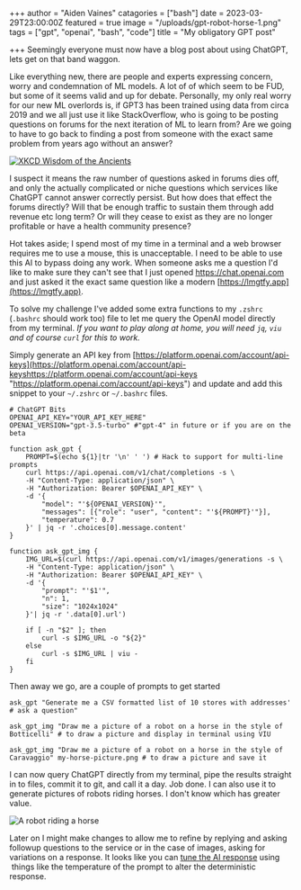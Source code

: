 +++
author = "Aiden Vaines"
catagories = ["bash"]
date = 2023-03-29T23:00:00Z
featured = true
image = "/uploads/gpt-robot-horse-1.png"
tags = ["gpt", "openai", "bash", "code"]
title = "My obligatory GPT post"

+++
Seemingly everyone must now have a blog post about using ChatGPT, lets get on that band waggon.

Like everything new, there are people and experts expressing concern, worry and condemnation of ML models. A lot of of which seem to be FUD, but some of it seems valid and up for debate. Personally, my only real worry for our new ML overlords is, if GPT3 has been trained using data from circa 2019 and we all just use it like StackOverflow, who is going to be posting questions on forums for the next iteration of ML to learn from? Are we going to have to go back to finding a post from someone with the exact same problem from years ago without an answer?

[![XKCD Wisdom of the Ancients](https://imgs.xkcd.com/comics/wisdom_of_the_ancients.png)](https://xkcd.com/979/)

I suspect it means the raw number of questions asked in forums dies off, and only the actually complicated or niche questions which services like ChatGPT cannot answer correctly persist. But how does that effect the forums directly? Will that be enough traffic to sustain them through add revenue etc long term? Or will they cease to exist as they are no longer profitable or have a health community presence?

Hot takes aside; I spend most of my time in a terminal and a web browser requires me to use a mouse, this is unacceptable. I need to be able to use this AI to bypass doing any work. When someone asks me a question I'd like to make sure they can't see that I just opened https://chat.openai.com and just asked it the exact same question like a modern [https://lmgtfy.app](https://lmgtfy.app).

To solve my challenge I've added some extra functions to my `.zshrc` (`.bashrc` should work too) file to let me query the OpenAI model directly from my terminal. _If you want to play along at home, you will need `jq`, `viu` and of course `curl` for this to work._

Simply generate an API key from [https://platform.openai.com/account/api-keys](https://platform.openai.com/account/api-keyshttps://platform.openai.com/account/api-keys "https://platform.openai.com/account/api-keys") and update and add this snippet to your `~/.zshrc` or `~/.bashrc` files.

    # ChatGPT Bits
    OPENAI_API_KEY="YOUR_API_KEY_HERE"
    OPENAI_VERSION="gpt-3.5-turbo" #"gpt-4" in future or if you are on the beta

    function ask_gpt {
        PROMPT=$(echo ${1}|tr '\n' ' ') # Hack to support for multi-line prompts
        curl https://api.openai.com/v1/chat/completions -s \
        -H "Content-Type: application/json" \
        -H "Authorization: Bearer $OPENAI_API_KEY" \
        -d '{
            "model": "'${OPENAI_VERSION}'",
            "messages": [{"role": "user", "content": "'${PROMPT}'"}],
            "temperature": 0.7
        }' | jq -r '.choices[0].message.content'
    }

    function ask_gpt_img {
        IMG_URL=$(curl https://api.openai.com/v1/images/generations -s \
        -H "Content-Type: application/json" \
        -H "Authorization: Bearer $OPENAI_API_KEY" \
        -d '{
            "prompt": "'$1'",
            "n": 1,
            "size": "1024x1024"
        }'| jq -r '.data[0].url')

        if [ -n "$2" ]; then
            curl -s $IMG_URL -o "${2}"
        else
            curl -s $IMG_URL | viu -
        fi
    }

Then away we go, are a couple of prompts to get started

`ask_gpt "Generate me a CSV formatted list of 10 stores with addresses' # ask a question"`

`ask_gpt_img "Draw me a picture of a robot on a horse in the style of Botticelli" # to draw a picture and display in terminal using VIU`

`ask_gpt_img "Draw me a picture of a robot on a horse in the style of Caravaggio" my-horse-picture.png # to draw a picture and save it`

I can now query ChatGPT directly from my terminal, pipe the results straight in to files, commit it to git, and call it a day. Job done. I can also use it to generate pictures of robots riding horses. I don't know which has greater value.

![](/uploads/gpt-robot-horse-1.png "A robot riding a horse")

Later on I might make changes to allow me to refine by replying and asking followup questions to the service or in the case of images, asking for variations on a response. It looks like you can [tune the AI response](https://platform.openai.com/docs/api-reference/chat/create) using  things like the temperature of the prompt to alter the deterministic response.